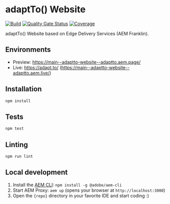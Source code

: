# adaptTo() Website

[![Build](https://github.com/adaptto/adaptto-website/workflows/Build/badge.svg?branch=main)](https://github.com/adaptto/adaptto-website/actions?query=workflow%3ABuild+branch%3Amain)
[![Quality Gate Status](https://sonarcloud.io/api/project_badges/measure?project=adaptto_adaptto-website&metric=alert_status)](https://sonarcloud.io/summary/new_code?id=adaptto_adaptto-website) [![Coverage](https://sonarcloud.io/api/project_badges/measure?project=adaptto_adaptto-website&metric=coverage)](https://sonarcloud.io/summary/new_code?id=adaptto_adaptto-website)

adaptTo() Website based on Edge Delivery Services (AEM Franklin).

## Environments
- Preview: https://main--adaptto-website--adaptto.aem.page/
- Live: https://adapt.to/ (https://main--adaptto-website--adaptto.aem.live/)

## Installation

```sh
npm install
```

## Tests

```sh
npm test
```

## Linting

```sh
npm run lint
```

## Local development

1. Install the [AEM CLI](https://github.com/adobe/helix-cli): `npm install -g @adobe/aem-cli`
2. Start AEM Proxy: `aem up` (opens your browser at `http://localhost:3000`)
3. Open the `{repo}` directory in your favorite IDE and start coding :)
